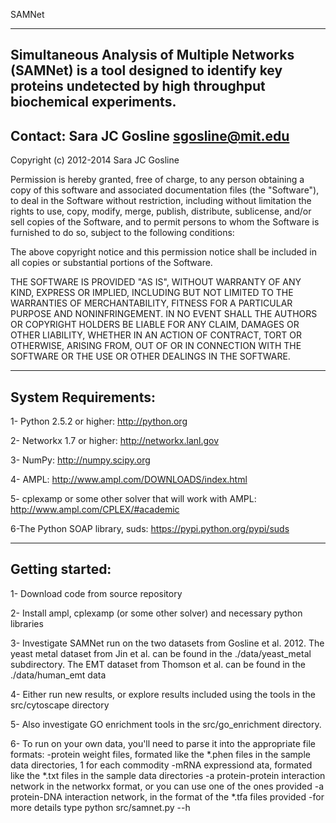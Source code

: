 SAMNet

------------------------------------------------------------------------------------------------
Simultaneous Analysis of Multiple Networks (SAMNet) is a tool designed to identify key proteins undetected by high throughput biochemical experiments.  
------------------------------------------------------------------------------------------------
Contact: Sara JC Gosline sgosline@mit.edu
------------------------------------------------------------------------------------------------
Copyright (c) 2012-2014 Sara JC Gosline

Permission is hereby granted, free of charge, to any person obtaining a copy of this software and associated documentation files (the "Software"), to deal in the Software without restriction, including without limitation the rights to use, copy, modify, merge, publish, distribute, sublicense, and/or sell copies of the Software, and to permit persons to whom the Software is furnished to do so, subject to the following conditions:

The above copyright notice and this permission notice shall be included in all copies or substantial portions of the Software.

THE SOFTWARE IS PROVIDED "AS IS", WITHOUT WARRANTY OF ANY KIND, EXPRESS OR IMPLIED, INCLUDING BUT NOT LIMITED TO THE WARRANTIES OF MERCHANTABILITY, FITNESS FOR A PARTICULAR PURPOSE AND NONINFRINGEMENT. IN NO EVENT SHALL THE AUTHORS OR COPYRIGHT HOLDERS BE LIABLE FOR ANY CLAIM, DAMAGES OR OTHER LIABILITY, WHETHER IN AN ACTION OF CONTRACT, TORT OR OTHERWISE, ARISING FROM, OUT OF OR IN CONNECTION WITH THE SOFTWARE OR THE USE OR OTHER DEALINGS IN THE SOFTWARE.

------------------------------------------------------------------------------------------------
System Requirements:
------------------------------------------------------------------------------------------------
1- Python 2.5.2 or higher: http://python.org

2- Networkx 1.7 or higher: http://networkx.lanl.gov

3- NumPy: http://numpy.scipy.org

4- AMPL: http://www.ampl.com/DOWNLOADS/index.html

5- cplexamp or some other solver that will work with AMPL:
http://www.ampl.com/CPLEX/#academic

6-The Python SOAP library, suds: https://pypi.python.org/pypi/suds


------------------------------------------------------------------------------------------------
Getting started:
------------------------------------------------------------------------------------------------

1- Download code from source repository

2- Install ampl, cplexamp (or some other solver) and necessary python libraries

3- Investigate SAMNet run on the two datasets from Gosline et al. 2012.  The
yeast metal dataset from Jin et al. can be found in the ./data/yeast_metal
subdirectory.  The EMT dataset from Thomson et al. can be found in the
./data/human_emt data

4- Either run new results, or explore results included using the tools in the
src/cytoscape directory

5- Also investigate GO enrichment tools in the src/go_enrichment directory.

6- To run on your own data, you'll need to parse it into the appropriate file formats:
   -protein weight files, formated like the *.phen files in the sample data
   directories, 1 for each commodity
   -mRNA expressiond ata, formated like the *.txt files in the sample data
   directories
   -a protein-protein interaction network in the networkx format, or you can use
   one of the ones provided
   -a protein-DNA interaction network, in the format of the *.tfa files provided
   -for more details type python src/samnet.py --h



